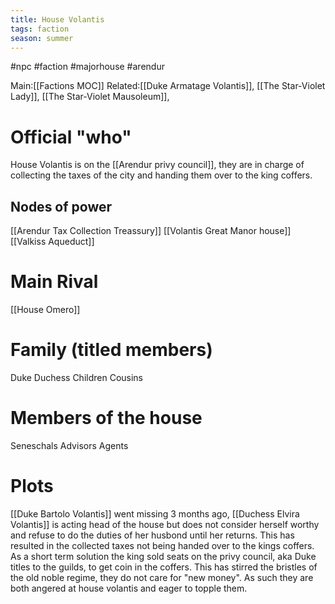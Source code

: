 ```yaml
---
title: House Volantis
tags: faction
season: summer
---
```

 

#npc #faction #majorhouse #arendur  

Main:[[Factions MOC]]
Related:[[Duke Armatage Volantis]], [[The Star-Violet Lady]], [[The Star-Violet Mausoleum]], 

# Official "who"
House Volantis is on the [[Arendur privy council]], they are in charge of collecting the taxes of the city and handing them over to the king coffers.

## Nodes of power
[[Arendur Tax Collection Treassury]]
[[Volantis Great Manor house]]
[[Valkiss Aqueduct]]

# Main Rival
[[House Omero]]

# Family (titled members)
Duke
Duchess
Children
Cousins

# Members of the house
Seneschals
Advisors
Agents

# Plots
[[Duke Bartolo Volantis]] went missing 3 months ago, [[Duchess Elvira Volantis]] is acting head of the house but does not consider herself worthy and refuse to do the duties of her husbond until her returns. This has resulted in the collected taxes not being handed over to the kings coffers.
	As a short term solution the king sold seats on the privy council, aka Duke titles to the guilds, to get coin in the coffers. This has stirred the bristles of the old noble regime, they do not care for "new money". As such they are both angered at house volantis and eager to topple them. 
